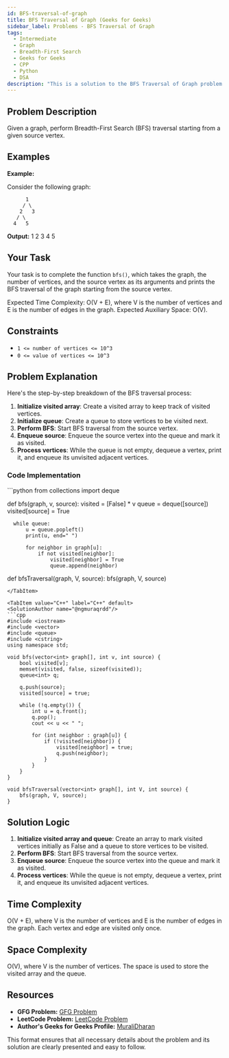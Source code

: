 ```yaml
---
id: BFS-traversal-of-graph
title: BFS Traversal of Graph (Geeks for Geeks)
sidebar_label: Problems - BFS Traversal of Graph
tags:
  - Intermediate
  - Graph
  - Breadth-First Search
  - Geeks for Geeks
  - CPP
  - Python
  - DSA
description: "This is a solution to the BFS Traversal of Graph problem on Geeks for Geeks."
---
```


## Problem Description

Given a graph, perform Breadth-First Search (BFS) traversal starting from a given source vertex.

## Examples

**Example:**

Consider the following graph:

```
      1
     / \
    2   3
   / \
  4   5
```

**Output:** 1 2 3 4 5

## Your Task

Your task is to complete the function `bfs()`, which takes the graph, the number of vertices, and the source vertex as its arguments and prints the BFS traversal of the graph starting from the source vertex.

Expected Time Complexity: O(V + E), where V is the number of vertices and E is the number of edges in the graph.
Expected Auxiliary Space: O(V).

## Constraints

- `1 <= number of vertices <= 10^3`
- `0 <= value of vertices <= 10^3`

## Problem Explanation

Here's the step-by-step breakdown of the BFS traversal process:

1. **Initialize visited array**: Create a visited array to keep track of visited vertices.
2. **Initialize queue**: Create a queue to store vertices to be visited next.
3. **Perform BFS**: Start BFS traversal from the source vertex.
4. **Enqueue source**: Enqueue the source vertex into the queue and mark it as visited.
5. **Process vertices**: While the queue is not empty, dequeue a vertex, print it, and enqueue its unvisited adjacent vertices.

### Code Implementation

<Tabs>
  <TabItem value="Python" label="Python" default>
  <SolutionAuthor name="@ngmuraqrdd"/>
  ```python
  from collections import deque

  def bfs(graph, v, source):
      visited = [False] * v
      queue = deque([source])
      visited[source] = True

      while queue:
          u = queue.popleft()
          print(u, end=" ")

          for neighbor in graph[u]:
              if not visited[neighbor]:
                  visited[neighbor] = True
                  queue.append(neighbor)
  
  def bfsTraversal(graph, V, source):
      bfs(graph, V, source)
  ```
  </TabItem>

  <TabItem value="C++" label="C++" default>
  <SolutionAuthor name="@ngmuraqrdd"/>
  ```cpp
  #include <iostream>
  #include <vector>
  #include <queue>
  #include <cstring>
  using namespace std;

  void bfs(vector<int> graph[], int v, int source) {
      bool visited[v];
      memset(visited, false, sizeof(visited));
      queue<int> q;

      q.push(source);
      visited[source] = true;

      while (!q.empty()) {
          int u = q.front();
          q.pop();
          cout << u << " ";

          for (int neighbor : graph[u]) {
              if (!visited[neighbor]) {
                  visited[neighbor] = true;
                  q.push(neighbor);
              }
          }
      }
  }

  void bfsTraversal(vector<int> graph[], int V, int source) {
      bfs(graph, V, source);
  }
  ```
  </TabItem>
</Tabs>

## Solution Logic

1. **Initialize visited array and queue**: Create an array to mark visited vertices initially as False and a queue to store vertices to be visited.
2. **Perform BFS**: Start BFS traversal from the source vertex.
3. **Enqueue source**: Enqueue the source vertex into the queue and mark it as visited.
4. **Process vertices**: While the queue is not empty, dequeue a vertex, print it, and enqueue its unvisited adjacent vertices.

## Time Complexity

O(V + E), where V is the number of vertices and E is the number of edges in the graph. Each vertex and edge are visited only once.

## Space Complexity

O(V), where V is the number of vertices. The space is used to store the visited array and the queue.

## Resources

- **GFG Problem:** [GFG Problem](https://www.geeksforgeeks.org/breadth-first-search-or-bfs-for-a-graph/)
- **LeetCode Problem:** [LeetCode Problem](https://leetcode.com/problems/number-of-connected-components-in-an-undirected-graph/)
- **Author's Geeks for Geeks Profile:** [MuraliDharan](https://www.geeksforgeeks.org/user/ngmuraqrdd/)

This format ensures that all necessary details about the problem and its solution are clearly presented and easy to follow.